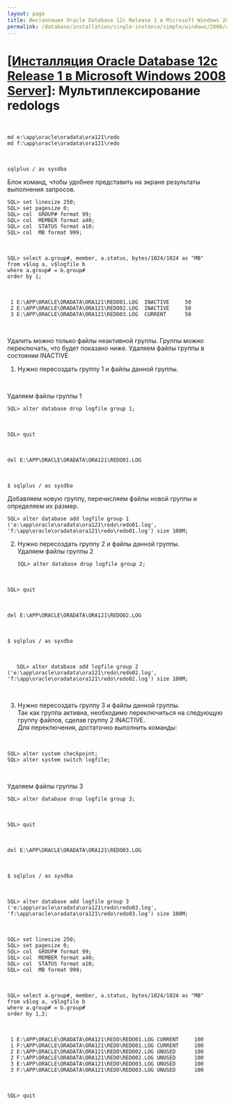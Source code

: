 ```yaml
---
layout: page
title: Инсталляция Oracle Database 12c Release 1 в Microsoft Windows 2008 Server
permalink: /database/installation/single-instance/simple/windows/2008/oracle/12.1/oracle-multiplex-redologs/
---
```


# <a href="/database/installation/single-instance/simple/windows/2008/oracle/12.1/">[Инсталляция Oracle Database 12c Release 1 в Microsoft Windows 2008 Server]</a>: Мультиплексирование redologs

<br/>

    md e:\app\oracle\oradata\ora121\redo
    md f:\app\oracle\oradata\ora121\redo

<br/>

    sqlplus / as sysdba

Блок команд, чтобы удобнее представить на экране результаты выполнения запросов.

    SQL> set linesize 250;
    SQL> set pagesize 0;
    SQL> col  GROUP# format 99;
    SQL> col  MEMBER format a40;
    SQL> col  STATUS format a10;
    SQL> col  MB format 999;

<br/>

    SQL> select a.group#, member, a.status, bytes/1024/1024 as "MB"
    from v$log a, v$logfile b
    where a.group# = b.group#
    order by 1;

<br/>

     1 E:\APP\ORACLE\ORADATA\ORA121\REDO01.LOG  INACTIVE     50
     2 E:\APP\ORACLE\ORADATA\ORA121\REDO02.LOG  INACTIVE     50
     3 E:\APP\ORACLE\ORADATA\ORA121\REDO03.LOG  CURRENT      50

<br/>

Удалить можно только файлы неактивной группы. Группы можно переключать, что будет показано ниже.
Удаляем файлы группы в состоянии INACTIVE

1. Нужно пересоздать группу 1 и файлы данной группы.

<br/>

Удаляем файлы группы 1

    SQL> alter database drop logfile group 1;

<br/>

    SQL> quit

<br/>

    del E:\APP\ORACLE\ORADATA\ORA121\REDO01.LOG

<br/>

    $ sqlplus / as sysdba

Добавляем новую группу, перечисляем файлы новой группы и определяем их размер.

    SQL> alter database add logfile group 1 ('e:\app\oracle\oradata\ora121\redo\redo01.log', 'f:\app\oracle\oradata\ora121\redo\redo01.log') size 100M;

2.  Нужно пересоздать группу 2 и файлы данной группы.<br/>
    Удаляем файлы группы 2

        SQL> alter database drop logfile group 2;

<br/>

    SQL> quit

<br/>

    del E:\APP\ORACLE\ORADATA\ORA121\REDO02.LOG

<br/>

    $ sqlplus / as sysdba

<br/>

       SQL> alter database add logfile group 2 ('e:\app\oracle\oradata\ora121\redo\redo02.log', 'f:\app\oracle\oradata\ora121\redo\redo02.log') size 100M;

<br/>

3. Нужно пересоздать группу 3 и файлы данной группы.<br/>
   Так как группа активна, необходимо переключиться на следующую группу файлов, сделав группу 2 INACTIVE.
   <br/>
   Для переключения, достаточно выполнить команды:

<br/>

    SQL> alter system checkpoint;
    SQL> alter system switch logfile;

<br/>

Удаляем файлы группы 3

    SQL> alter database drop logfile group 3;

<br/>

    SQL> quit

<br/>

    del E:\APP\ORACLE\ORADATA\ORA121\REDO03.LOG

<br/>

    $ sqlplus / as sysdba

<br/>

    SQL> alter database add logfile group 3 ('e:\app\oracle\oradata\ora121\redo\redo03.log', 'f:\app\oracle\oradata\ora121\redo\redo03.log') size 100M;

<br/>

    SQL> set linesize 250;
    SQL> set pagesize 0;
    SQL> col  GROUP# format 99;
    SQL> col  MEMBER format a40;
    SQL> col  STATUS format a10;
    SQL> col  MB format 999;

<br/>

    SQL> select a.group#, member, a.status, bytes/1024/1024 as "MB"
    from v$log a, v$logfile b
    where a.group# = b.group#
    order by 1,2;

<br/>

     1 E:\APP\ORACLE\ORADATA\ORA121\REDO\REDO01.LOG CURRENT     100
     1 F:\APP\ORACLE\ORADATA\ORA121\REDO\REDO01.LOG CURRENT     100
     2 E:\APP\ORACLE\ORADATA\ORA121\REDO\REDO02.LOG UNUSED      100
     2 F:\APP\ORACLE\ORADATA\ORA121\REDO\REDO02.LOG UNUSED      100
     3 E:\APP\ORACLE\ORADATA\ORA121\REDO\REDO03.LOG UNUSED      100
     3 F:\APP\ORACLE\ORADATA\ORA121\REDO\REDO03.LOG UNUSED      100

<br/>

    SQL> quit
